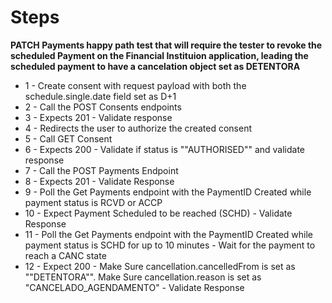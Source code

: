 # Steps

**PATCH Payments happy path test that will require the tester to revoke the scheduled Payment on the Financial Instituion application, leading the scheduled payment to have a cancelation object set as DETENTORA**

- 1 - Create consent with request payload with both the  schedule.single.date field set as D+1
- 2 - Call the POST Consents endpoints
- 3 - Expects 201 - Validate response
- 4 - Redirects the user to authorize the created consent
- 5 - Call GET Consent
- 6 - Expects 200 - Validate if status is ""AUTHORISED"" and validate response
- 7 - Call the POST Payments Endpoint
- 8 - Expects 201 - Validate Response
- 9 - Poll the Get Payments endpoint with the PaymentID Created while payment status is RCVD or ACCP
- 10 - Expect Payment Scheduled to be reached (SCHD) - Validate Response
- 11 - Poll the Get Payments endpoint with the PaymentID Created while payment status is SCHD for up to 10 minutes - Wait for the payment to reach a CANC state
- 12  - Expect 200 - Make Sure cancellation.cancelledFrom is set as ""DETENTORA"". Make Sure cancellation.reason is set as "CANCELADO_AGENDAMENTO" - Validate Response
